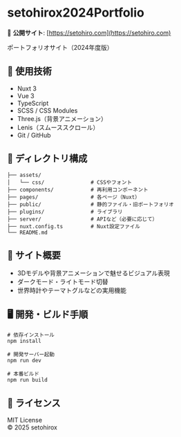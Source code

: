 # setohirox2024Portfolio


🎯 **公開サイト**: [https://setohiro.com](https://setohiro.com)

ポートフォリオサイト（2024年度版）

## 🔧 使用技術

- Nuxt 3
- Vue 3
- TypeScript
- SCSS / CSS Modules
- Three.js（背景アニメーション）
- Lenis（スムーススクロール）
- Git / GitHub

## 📁 ディレクトリ構成

```
├── assets/
│   └── css/               # CSSやフォント
├── components/            # 再利用コンポーネント
├── pages/                 # 各ページ（Nuxt）
├── public/                # 静的ファイル・旧ポートフォリオ
├── plugins/               # ライブラリ
├── server/                # APIなど（必要に応じて）
├── nuxt.config.ts         # Nuxt設定ファイル
└── README.md
```

## 🚀 サイト概要

- 3Dモデルや背景アニメーションで魅せるビジュアル表現
- ダークモード・ライトモード切替
- 世界時計やテーマトグルなどの実用機能

## 🖥️ 開発・ビルド手順

```
# 依存インストール
npm install

# 開発サーバー起動
npm run dev

# 本番ビルド
npm run build
```

## 📄 ライセンス

MIT License  
© 2025 setohirox
